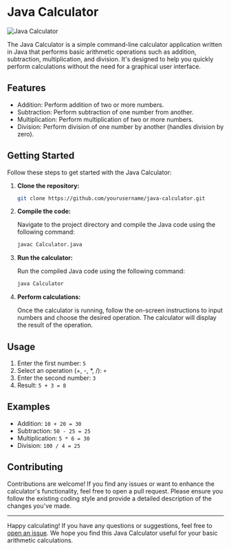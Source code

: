 # Java Calculator

![Java Calculator](calculator.jpg)

The Java Calculator is a simple command-line calculator application written in Java that performs basic arithmetic operations such as addition, subtraction, multiplication, and division. It's designed to help you quickly perform calculations without the need for a graphical user interface.

## Features

- Addition: Perform addition of two or more numbers.
- Subtraction: Perform subtraction of one number from another.
- Multiplication: Perform multiplication of two or more numbers.
- Division: Perform division of one number by another (handles division by zero).

## Getting Started

Follow these steps to get started with the Java Calculator:

1. **Clone the repository:**

    ```bash
    git clone https://github.com/yourusername/java-calculator.git
    ```

2. **Compile the code:**

    Navigate to the project directory and compile the Java code using the following command:

    ```bash
    javac Calculator.java
    ```

3. **Run the calculator:**

    Run the compiled Java code using the following command:

    ```bash
    java Calculator
    ```

4. **Perform calculations:**

    Once the calculator is running, follow the on-screen instructions to input numbers and choose the desired operation. The calculator will display the result of the operation.

## Usage

1. Enter the first number: `5`
2. Select an operation (+, -, *, /): `+`
3. Enter the second number: `3`
4. Result: `5 + 3 = 8`

## Examples

- Addition: `10 + 20 = 30`
- Subtraction: `50 - 25 = 25`
- Multiplication: `5 * 6 = 30`
- Division: `100 / 4 = 25`

## Contributing

Contributions are welcome! If you find any issues or want to enhance the calculator's functionality, feel free to open a pull request. Please ensure you follow the existing coding style and provide a detailed description of the changes you've made.

---

Happy calculating! If you have any questions or suggestions, feel free to [open an issue](https://github.com/yourusername/java-calculator/issues). We hope you find this Java Calculator useful for your basic arithmetic calculations.
